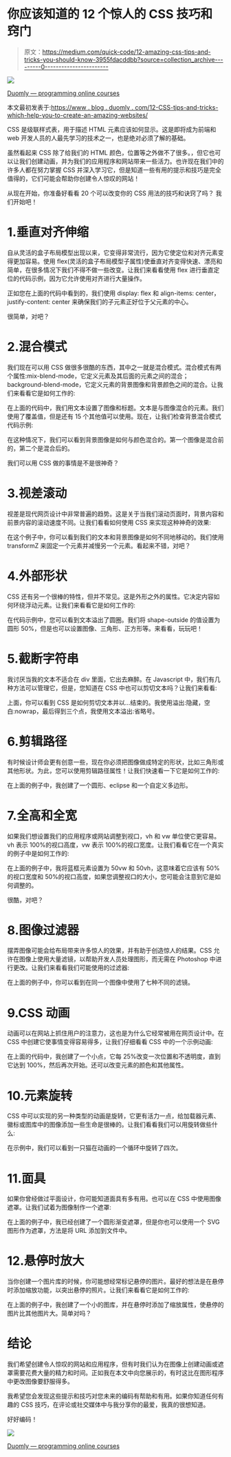 # 你应该知道的 12 个惊人的 CSS 技巧和窍门

> 原文：<https://medium.com/quick-code/12-amazing-css-tips-and-tricks-you-should-know-3955fdacddbb?source=collection_archive---------0----------------------->

![](img/491cfeb2c6c6b07c27172d9c579b215f.png)

[Duomly — programming online courses](https://www.duomly.com)

本文最初发表于:[https://www . blog . duomly . com/12-CSS-tips-and-tricks-which-help-you-to-create-an-amazing-websites/](https://www.blog.duomly.com/12-css-tips-and-tricks-which-help-you-to-create-an-amazing-websites/)

CSS 是级联样式表，用于描述 HTML 元素应该如何显示。这是即将成为前端和 web 开发人员的人最先学习的技术之一，也是绝对必须了解的基础。

虽然看起来 CSS 除了给我们的 HTML 颜色，位置等之外做不了很多。，但它也可以让我们创建动画，并为我们的应用程序和网站带来一些活力。也许现在我们中的许多人都在努力掌握 CSS 并深入学习它，但是知道一些有用的提示和技巧是完全值得的，它们可能会帮助你创建令人惊叹的网站！

从现在开始，你准备好看看 20 个可以改变你的 CSS 用法的技巧和诀窍了吗？
我们开始吧！

# 1.垂直对齐伸缩

自从灵活的盒子布局模型出现以来，它变得非常流行，因为它使定位和对齐元素变得更加容易。使用 flex(灵活的盒子布局模型子属性)使垂直对齐变得快速、漂亮和简单，在很多情况下我们不得不做一些改变。让我们来看看使用 flex 进行垂直定位的代码示例，因为它允许使用对齐进行大量操作。

正如您在上面的代码中看到的，我们使用 display: flex 和 align-items: center，
justify-content: center 来确保我们的子元素正好位于父元素的中心。

很简单，对吧？

# 2.混合模式

我们现在可以用 CSS 做很多很酷的东西，其中之一就是混合模式。混合模式有两个属性:mix-blend-mode，它定义元素及其后面的元素之间的混合；background-blend-mode，它定义元素的背景图像和背景颜色之间的混合。让我们来看看它是如何工作的:

在上面的代码中，我们用文本设置了图像和标题。文本是与图像混合的元素。我们使用了覆盖值，但是还有 15 个其他值可以使用。现在，让我们检查背景混合模式代码示例:

在这种情况下，我们可以看到背景图像是如何与颜色混合的。第一个图像是混合前的，第二个是混合后的。

我们可以用 CSS 做的事情是不是很神奇？

# 3.视差滚动

视差是现代网页设计中非常普遍的趋势。这是关于当我们滚动页面时，背景内容和前景内容的滚动速度不同。让我们看看如何使用 CSS 来实现这种神奇的效果:

在这个例子中，你可以看到我们的文本和背景图像是如何不同地移动的。我们使用 transformZ 来固定一个元素并减慢另一个元素。看起来不错，对吧？

# 4.外部形状

CSS 还有另一个很棒的特性，但并不常见。这是外形之外的属性。它决定内容如何环绕浮动元素。让我们来看看它是如何工作的:

在代码示例中，您可以看到文本溢出了圆圈。我们将 shape-outside 的值设置为圆形 50%，但是也可以设置图像、三角形、正方形等。来看看，玩玩吧！

# 5.截断字符串

我讨厌当我的文本不适合在 div 里面，它出去麻醉。在 Javascript 中，我们有几种方法可以管理它，但是，您知道在 CSS 中也可以剪切文本吗？让我们来看看:

上面，你可以看到 CSS 是如何剪切文本并以…结束的。我使用溢出:隐藏，空白:nowrap，最后得到三个点，我使用文本溢出:省略号。

# 6.剪辑路径

有时候设计师会更有创意一些，现在你必须把图像做成特定的形状，比如三角形或其他形状。为此，您可以使用剪辑路径属性！让我们快速看一下它是如何工作的:

在上面的例子中，我创建了一个圆形、eclipse 和一个自定义多边形。

# 7.全高和全宽

如果我们想设置我们的应用程序或网站调整到视口，vh 和 vw 单位使它更容易。vh 表示 100%的视口高度，vw 表示 100%的视口宽度。让我们看看它在一个真实的例子中是如何工作的:

在上面的例子中，我将蓝框元素设置为 50vw 和 50vh，这意味着它应该有 50%的视口宽度和 50%的视口高度，如果您调整视口的大小，您可能会注意到它是如何调整的。

很酷，对吧？

# 8.图像过滤器

摆弄图像可能会给布局带来许多惊人的效果，并有助于创造惊人的结果。CSS 允许在图像上使用大量滤镜，以帮助开发人员处理图形，而无需在 Photoshop 中进行更改。让我们来看看我们可能使用的过滤器:

在上面的例子中，你可以看到在同一个图像中使用了七种不同的滤镜。

# 9.CSS 动画

动画可以在网站上抓住用户的注意力，这也是为什么它经常被用在网页设计中。在 CSS 中创建它使事情变得容易得多，让我们仔细看看 CSS 中的一个示例动画:

在上面的代码中，我创建了一个小点，它每 25%改变一次位置和不透明度，直到它达到 100%，然后再次开始。还可以改变元素的颜色和其他属性。

# 10.元素旋转

CSS 中可以实现的另一种类型的动画是旋转，它更有活力一点，给加载器元素、徽标或图库中的图像添加一些生命是很棒的。让我们看看我们可以用旋转做些什么:

在示例中，我们可以看到一只猫在动画的一个循环中旋转了四次。

# 11.面具

如果你曾经做过平面设计，你可能知道面具有多有用。也可以在 CSS 中使用图像遮罩。让我们试着为图像制作一个遮罩:

在上面的例子中，我已经创建了一个圆形渐变遮罩，但是你也可以使用一个 SVG 图形作为遮罩，方法是将 URL 添加到文件中。

# 12.悬停时放大

当你创建一个图片库的时候，你可能想经常标记悬停的图片。最好的想法是在悬停时添加缩放功能，以突出悬停的照片。让我们来看看它是如何工作的:

在上面的例子中，我创建了一个小的图库，并在悬停时添加了缩放属性，使悬停的图片比其他图片大。简单对吗？

# 结论

我们希望创建令人惊叹的网站和应用程序，但有时我们认为在图像上创建动画或遮罩需要花费大量的精力和时间。正如我在本文中向您展示的，有时这比在图形程序中更改图像要舒服得多。

我希望您会发现这些提示和技巧对您未来的编码有帮助和有用。如果你知道任何有趣的 CSS 技巧，在评论或社交媒体中与我分享你的最爱，我真的很想知道。

好好编码！

![](img/2bebe9fe48fb99c5d1c4456e97533030.png)

[Duomly — programming online courses](https://www.duomly.com)